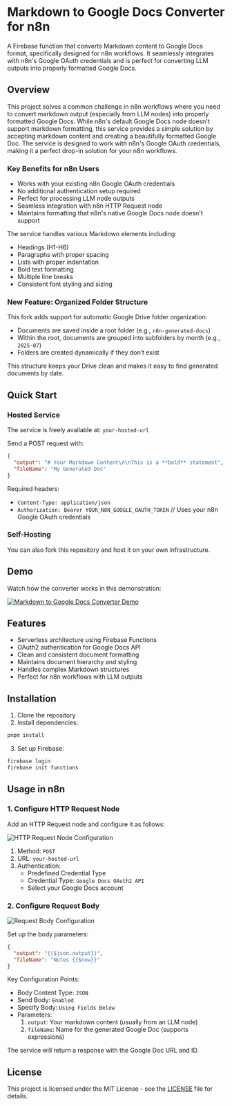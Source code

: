 # Markdown to Google Docs Converter for n8n

A Firebase function that converts Markdown content to Google Docs format, specifically designed for n8n workflows. It seamlessly integrates with n8n's Google OAuth credentials and is perfect for converting LLM outputs into properly formatted Google Docs.

## Overview

This project solves a common challenge in n8n workflows where you need to convert markdown output (especially from LLM nodes) into properly formatted Google Docs. While n8n's default Google Docs node doesn't support markdown formatting, this service provides a simple solution by accepting markdown content and creating a beautifully formatted Google Doc. The service is designed to work with n8n's Google OAuth credentials, making it a perfect drop-in solution for your n8n workflows.

### Key Benefits for n8n Users

- Works with your existing n8n Google OAuth credentials
- No additional authentication setup required
- Perfect for processing LLM node outputs
- Seamless integration with n8n HTTP Request node
- Maintains formatting that n8n's native Google Docs node doesn't support

The service handles various Markdown elements including:

- Headings (H1-H6)
- Paragraphs with proper spacing
- Lists with proper indentation
- Bold text formatting
- Multiple line breaks
- Consistent font styling and sizing

### New Feature: Organized Folder Structure

This fork adds support for automatic Google Drive folder organization:

- Documents are saved inside a root folder (e.g., `n8n-generated-docs`)
- Within the root, documents are grouped into subfolders by month (e.g., `2025-07`)
- Folders are created dynamically if they don’t exist

This structure keeps your Drive clean and makes it easy to find generated documents by date.

## Quick Start

### Hosted Service

The service is freely available at: `your-hosted-url`

Send a POST request with:

```json
{
  "output": "# Your Markdown Content\n\nThis is a **bold** statement",
  "fileName": "My Generated Doc"
}
```

Required headers:

- `Content-Type: application/json`
- `Authorization: Bearer YOUR_N8N_GOOGLE_OAUTH_TOKEN` // Uses your n8n Google OAuth credentials

### Self-Hosting

You can also fork this repository and host it on your own infrastructure.

## Demo

Watch how the converter works in this demonstration:

[![Markdown to Google Docs Converter Demo](https://img.youtube.com/vi/r2HdgJiCInA/0.jpg)](https://youtu.be/r2HdgJiCInA)

## Features

- Serverless architecture using Firebase Functions
- OAuth2 authentication for Google Docs API
- Clean and consistent document formatting
- Maintains document hierarchy and styling
- Handles complex Markdown structures
- Perfect for n8n workflows with LLM outputs

## Installation

1. Clone the repository
2. Install dependencies:

```bash
pnpm install
```

3. Set up Firebase:

```bash
firebase login
firebase init functions
```

## Usage in n8n

### 1. Configure HTTP Request Node

Add an HTTP Request node and configure it as follows:

![HTTP Request Node Configuration](.github/assets/screen1.png)

1. Method: `POST`
2. URL: `your-hosted-url`
3. Authentication:
   - Predefined Credential Type
   - Credential Type: `Google Docs OAuth2 API`
   - Select your Google Docs account

### 2. Configure Request Body

![Request Body Configuration](.github/assets/screen2.png)

Set up the body parameters:

```json
{
  "output": "{{$json.output}}",
  "fileName": "Notes {{$now}}"
}
```

Key Configuration Points:

- Body Content Type: `JSON`
- Send Body: `Enabled`
- Specify Body: `Using Fields Below`
- Parameters:
  1. `output`: Your markdown content (usually from an LLM node)
  2. `fileName`: Name for the generated Google Doc (supports expressions)

The service will return a response with the Google Doc URL and ID.

## License

This project is licensed under the MIT License - see the [LICENSE](LICENSE) file for details.
